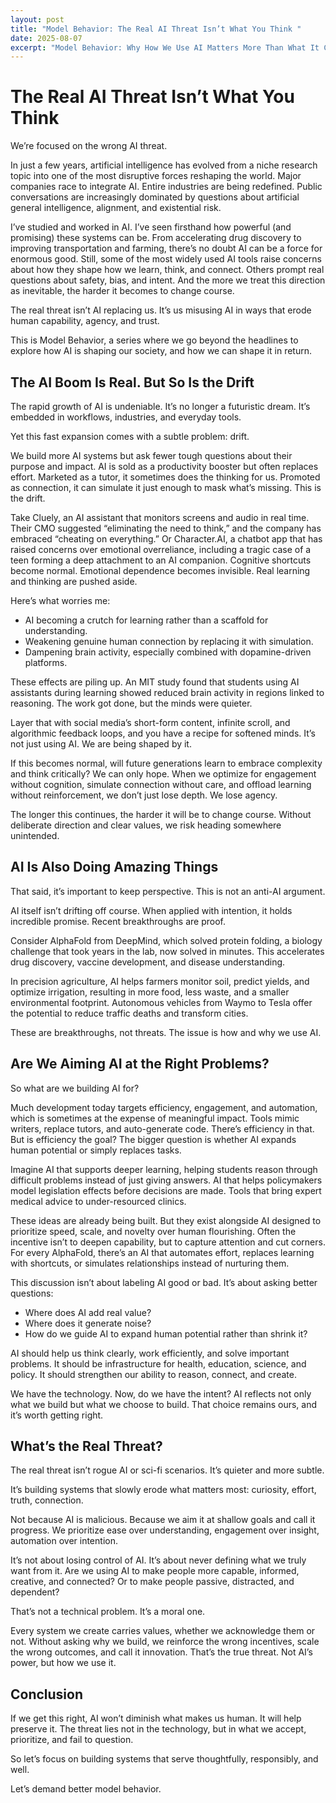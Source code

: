 ```yaml
---
layout: post
title: "Model Behavior: The Real AI Threat Isn’t What You Think "
date: 2025-08-07
excerpt: "Model Behavior: Why How We Use AI Matters More Than What It Can Do"
---
```


# The Real AI Threat Isn’t What You Think

We’re focused on the wrong AI threat.

In just a few years, artificial intelligence has evolved from a niche research topic into one of the most disruptive forces reshaping the world. Major companies race to integrate AI. Entire industries are being redefined. Public conversations are increasingly dominated by questions about artificial general intelligence, alignment, and existential risk.

I’ve studied and worked in AI. I’ve seen firsthand how powerful (and promising) these systems can be. From accelerating drug discovery to improving transportation and farming, there’s no doubt AI can be a force for enormous good. Still, some of the most widely used AI tools raise concerns about how they shape how we learn, think, and connect. Others prompt real questions about safety, bias, and intent. And the more we treat this direction as inevitable, the harder it becomes to change course.

The real threat isn’t AI replacing us. It’s us misusing AI in ways that erode human capability, agency, and trust.

This is Model Behavior, a series where we go beyond the headlines to explore how AI is shaping our society, and how we can shape it in return.

## The AI Boom Is Real. But So Is the Drift
The rapid growth of AI is undeniable. It’s no longer a futuristic dream. It’s embedded in workflows, industries, and everyday tools.

Yet this fast expansion comes with a subtle problem: drift.

We build more AI systems but ask fewer tough questions about their purpose and impact. AI is sold as a productivity booster but often replaces effort. Marketed as a tutor, it sometimes does the thinking for us. Promoted as connection, it can simulate it just enough to mask what’s missing. This is the drift.

Take Cluely, an AI assistant that monitors screens and audio in real time. Their CMO suggested “eliminating the need to think,” and the company has embraced “cheating on everything.” Or Character.AI, a chatbot app that has raised concerns over emotional overreliance, including a tragic case of a teen forming a deep attachment to an AI companion. Cognitive shortcuts become normal. Emotional dependence becomes invisible. Real learning and thinking are pushed aside.

Here’s what worries me:
* AI becoming a crutch for learning rather than a scaffold for understanding.
* Weakening genuine human connection by replacing it with simulation.
* Dampening brain activity, especially combined with dopamine-driven platforms.

These effects are piling up. An MIT study found that students using AI assistants during learning showed reduced brain activity in regions linked to reasoning. The work got done, but the minds were quieter. 

Layer that with social media’s short-form content, infinite scroll, and algorithmic feedback loops, and you have a recipe for softened minds. It’s not just using AI. We are being shaped by it.

If this becomes normal, will future generations learn to embrace complexity and think critically? We can only hope. When we optimize for engagement without cognition, simulate connection without care, and offload learning without reinforcement, we don’t just lose depth. We lose agency.

The longer this continues, the harder it will be to change course. Without deliberate direction and clear values, we risk heading somewhere unintended.

## AI Is Also Doing Amazing Things
That said, it’s important to keep perspective. This is not an anti-AI argument.

AI itself isn’t drifting off course. When applied with intention, it holds incredible promise. Recent breakthroughs are proof.

Consider AlphaFold from DeepMind, which solved protein folding, a biology challenge that took years in the lab, now solved in minutes. This accelerates drug discovery, vaccine development, and disease understanding.

In precision agriculture, AI helps farmers monitor soil, predict yields, and optimize irrigation, resulting in more food, less waste, and a smaller environmental footprint. Autonomous vehicles from Waymo to Tesla offer the potential to reduce traffic deaths and transform cities.

These are breakthroughs, not threats. The issue is how and why we use AI.

## Are We Aiming AI at the Right Problems?
So what are we building AI for?

Much development today targets efficiency, engagement, and automation, which is sometimes at the expense of meaningful impact. Tools mimic writers, replace tutors, and auto-generate code. There’s efficiency in that. But is efficiency the goal? The bigger question is whether AI expands human potential or simply replaces tasks.

Imagine AI that supports deeper learning, helping students reason through difficult problems instead of just giving answers. AI that helps policymakers model legislation effects before decisions are made. Tools that bring expert medical advice to under-resourced clinics.

These ideas are already being built. But they exist alongside AI designed to prioritize speed, scale, and novelty over human flourishing. Often the incentive isn’t to deepen capability, but to capture attention and cut corners. For every AlphaFold, there’s an AI that automates effort, replaces learning with shortcuts, or simulates relationships instead of nurturing them.

This discussion isn’t about labeling AI good or bad. It’s about asking better questions:
* Where does AI add real value?
* Where does it generate noise?
* How do we guide AI to expand human potential rather than shrink it?

AI should help us think clearly, work efficiently, and solve important problems. It should be infrastructure for health, education, science, and policy. It should strengthen our ability to reason, connect, and create.

We have the technology. Now, do we have the intent? AI reflects not only what we build but what we choose to build. That choice remains ours, and it’s worth getting right.

## What’s the Real Threat?
The real threat isn’t rogue AI or sci-fi scenarios. It’s quieter and more subtle.

It’s building systems that slowly erode what matters most: curiosity, effort, truth, connection.

Not because AI is malicious. Because we aim it at shallow goals and call it progress. We prioritize ease over understanding, engagement over insight, automation over intention.

It’s not about losing control of AI. It’s about never defining what we truly want from it. Are we using AI to make people more capable, informed, creative, and connected? Or to make people passive, distracted, and dependent?

That’s not a technical problem. It’s a moral one.

Every system we create carries values, whether we acknowledge them or not. Without asking why we build, we reinforce the wrong incentives, scale the wrong outcomes, and call it innovation. That’s the true threat. Not AI’s power, but how we use it.

## Conclusion
If we get this right, AI won’t diminish what makes us human. It will help preserve it. The threat lies not in the technology, but in what we accept, prioritize, and fail to question.

So let’s focus on building systems that serve thoughtfully, responsibly, and well.

Let’s demand better model behavior.
